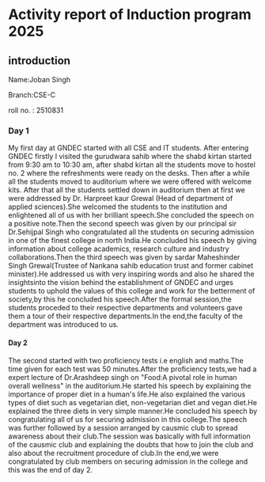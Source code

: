# Activity report of Induction program 2025
## introduction 
Name:Joban Singh

Branch:CSE-C

roll no. : 2510831
### Day 1
My first day at GNDEC started with all CSE and IT students.
After entering GNDEC firstly I visited the gurudwara sahib where the shabd kirtan started from 9:30 am to 10:30 am,
after shabd kirtan all the students move to hostel no. 2 where the refreshments were ready on the desks. Then after a while all the students moved to auditorium where we were offered with welcome kits.
After that all the students settled down in auditorium then at first we were addressed by Dr. Harpreet kaur Grewal (Head of department of applied sciences).She welcomed the students to the institution and enlightened all of us with her brilliant speech.She concluded the speech on a positive note.Then the second speech was given by our principal sir Dr.Sehijpal Singh who congratulated all the students on securing admission in one of the finest college in north India.He concluded his speech by giving information about college academics, research culture and industry collaborations.Then the third speech was given by sardar Maheshinder Singh Grewal(Trustee of Nankana sahib education trust and former cabinet minister).He addressed us with very inspiring words and also he shared the insightsinto the vision behind the establishment of GNDEC and urges students to uphold the values of this college and work for the betterment of society,by this he concluded his speech.After the formal session,the students proceded to their respective departments and volunteers gave them a tour of their respective departments.In the end,the faculty of the department was introduced to us.
#### Day 2
The second started with two proficiency tests i.e english and maths.The time given for each test was 50 minutes.After the proficiency tests,we had a expert lecture of Dr.Arashdeep singh on "Food:A pivotal role in human overall wellness" in the auditorium.He started his speech by explaining the importance of proper diet in a human's life.He also explained the various types of diet such as vegetarian diet, non-vegetarian diet and vegan diet.He explained the three diets in very simple manner.He concluded his speech by congratulating all of us for securing admission in this college.The speech was further followed by a session arranged by causmic club to spread awareness about their club.The session was basically with full information of the causmic club and explaining the doubts that how to join the club and also about the recruitment procedure of club.In the end,we were congratulated by club members on securing admission in the college and this was the end of day 2.

